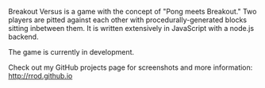 Breakout Versus is a game with the concept of "Pong meets Breakout."  Two players are pitted against each other with procedurally-generated blocks sitting inbetween them.  It is written extensively in JavaScript with a node.js backend.

The game is currently in development.

Check out my GitHub projects page for screenshots and more information:
http://rrod.github.io